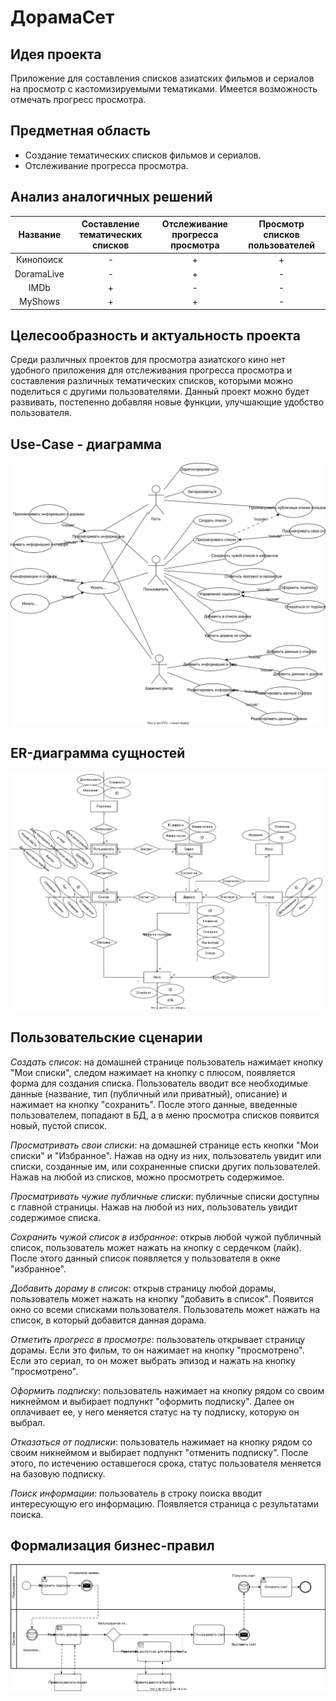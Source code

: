 # ДорамаСет

## Идея проекта
Приложение для составления списков азиатских фильмов и сериалов на просмотр с кастомизируемыми тематиками. Имеется возможность отмечать прогресс просмотра. 

[//]: <(и следить за фильмографией актеров. )>

## Предметная область

* Создание тематических списков фильмов и сериалов.
* Отслеживание прогресса просмотра.


[//]: <(Подписка на фильмографию актеров)>


## Анализ аналогичных решений 

| Название | Составление </br> тематических списков | Отслеживание </br> прогресса просмотра | Просмотр </br> списков пользователей |
|:---:|:---:|:---:|:---:|
| Кинопоиск | - | + | + |
| DoramaLive | - | + | - |
| IMDb | + | - |  - |
| MyShows | + | + |  - |

[//]: <(В кинопоиске отсутствует возможность отслеживать прогресс просмотра сериалов, у которых нет возможности просмотра на сервере. На MyShows создание списков возможно только с платной подпиской)>

## Целесообразность и актуальность проекта

Среди различных проектов для просмотра азиатского кино нет удобного приложения для отслеживания прогресса просмотра и составления различных тематических списков, которыми можно поделиться с другими пользователями. Данный проект можно будет развивать, постепенно добавляя новые функции, улучшающие удобство пользователя.

## Use-Case - диаграмма

![use-case диаграмма](docs/img/use-case.svg)


## ER-диаграмма сущностей 

![er-диаграмма](docs/img/er-diagram.svg)

[//]: <(не путать с диаграммой БД – диаграмма сущность-связь не приземлена на конкретную СУБД и показывает сущности системы);>

## Пользовательские сценарии 

*Создать список*: на домашней странице пользователь нажимает кнопку "Мои списки", следом нажимает на кнопку с плюсом, появляется форма для создания списка. Пользователь вводит все необходимые данные (название, тип (публичный или приватный), описание) и нажимает на кнопку "сохранить". После этого данные, введенные пользователем, попадают в БД, а в меню просмотра списков появится новый, пустой список.

*Просматривать свои списки*: на домашней странице есть кнопки "Мои списки" и "Избранное". Нажав на одну из них, пользователь увидит или списки, созданные им, или сохраненные списки других пользователей. Нажав на любой из списков, можно просмотреть содержимое.

*Просматривать чужие публичные списки*: публичные списки доступны с главной страницы. Нажав на любой из них, пользователь увидит содержимое списка.

*Сохранить чужой список в избранное*: открыв любой чужой публичный список, пользователь может нажать на кнопку с сердечком (лайк). После этого данный список появляется у пользователя в окне "избранное".

*Добавить дораму в список*: открыв страницу любой дорамы, пользователь может нажать на кнопку "добавить в список". Появится окно со всеми списками пользователя. Пользователь может нажать на список, в который добавится данная дорама.

*Отметить прогресс в просмотре*: пользователь открывает страницу дорамы. Если это фильм, то он нажимает на кнопку "просмотрено". Если это сериал, то он может выбрать эпизод и нажать на кнопку "просмотрено".

*Оформить подписку*: пользователь нажимает на кнопку рядом со своим никнеймом и выбирает подпункт "оформить подписку". Далее он оплачивает ее, у него меняется статус на ту подписку, которую он выбрал.

*Отказаться от подписки*: пользователь нажимает на кнопку рядом со своим никнеймом и выбирает подпункт "отменить подписку". После этого, по истечению оставшегося срока, статус пользователя меняется на базовую подписку.

*Поиск информации*: пользователь в строку поиска вводит интересующую его информацию. Появляется страница с результатами поиска. 


## Формализация бизнес-правил 

![bpmn](docs/img/bpmn.svg)


[//]: <(в виде BPMN)>
[//]: <()>
